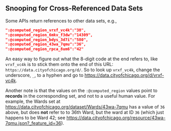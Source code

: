 ## Snooping for Cross-Referenced Data Sets

Some APIs return references to other data sets, e.g.,

```json
":@computed_region_vrxf_vc4k":"38",
":@computed_region_6mkv_f3dw":"14309",
":@computed_region_bdys_3d7i":"580",
":@computed_region_43wa_7qmu":"36",
":@computed_region_rpca_8um6":"42"
```

An easy way to figure out what the 8-digit code at the end refers to, like `vrxf_vc4k` is to stick
them onto the end of this URL: `https://data.cityofchicago.org/d/`. So to look up `vrxf_vc4k`,
change the underscore, `_`, to a hyphen and go to https://data.cityofchicago.org/d/vrxf-vc4k.

Another note is that the values on the `:@computed_region` values point to **records** in the
corresponding set, and not to a useful human value. For example, the Wards set at
https://data.cityofchicago.org/dataset/Wards/43wa-7qmu has a value of `36` above, but does **not**
refer to to 36th Ward, but the ward at ID `36` (which just happens to be Ward 42; see https://data.cityofchicago.org/resource/43wa-7qmu.json?_feature_id=36).
